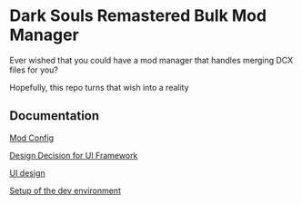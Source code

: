 # Dark Souls Remastered Bulk Mod Manager

Ever wished that you could have a mod manager that handles merging DCX files for you?

Hopefully, this repo turns that wish into a reality

## Documentation

[Mod Config](./readme-docs/Mod_Config_File.md)

[Design Decision for UI Framework](./readme-docs/UI_Framework_Decision.md)

[UI design](https://www.figma.com/file/8QlJk5NSLN4WFkhOBDXsns/Main-mod-screen?node-id=0%3A1)

[Setup of the dev environment](./readme-docs/Dev_Setup.md)
